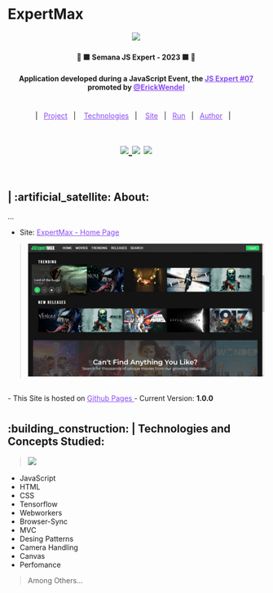 # ExpertMax

<p align="center"> 
  <a href="https://cursos.erickwendel.com.br/">
    <img width="auto" src="./readme_files/image"/>
  </a> 
</p>

<h4 align="center" >🚀 🟩 Semana JS Expert - 2023 🟩 🚀</h4>



<h4 align="center">
  Application developed during a JavaScript Event, the <a style="color: #8a4af3;" href="https://github.com/search?q=js+expert" target="_blank">JS Expert #07</a> promoted by <a style="color: #8a4af3;" href="https://cursos.erickwendel.com.br/" target="_blank">@ErickWendel</a>
</h4>

#
<p align="center">
  |&nbsp;&nbsp;
  <a style="color: #8a4af3;" href="#project">Project</a>&nbsp;&nbsp;&nbsp;|&nbsp;&nbsp;&nbsp;
  <a style="color: #8a4af3;" href="#techs">Technologies</a>&nbsp;&nbsp;&nbsp;|&nbsp;&nbsp;&nbsp;
  <a style="color: #8a4af3;" href="#app">Site</a>&nbsp;&nbsp;&nbsp;|&nbsp;&nbsp;
  <a style="color: #8a4af3;" href="#run-project">Run</a>&nbsp;&nbsp;&nbsp;|&nbsp;&nbsp;
  <a style="color: #8a4af3;" href="#author">Author</a>&nbsp;&nbsp;&nbsp;|&nbsp;&nbsp;&nbsp;
</p>

#

<h1 align="center">
  
  <a href="https://github.com/Samuel-Ricardo">
    <img src="https://img.shields.io/static/v1?label=&message=Samuel%20Ricardo&color=black&style=for-the-badge&logo=GITHUB"/>
  </a>

  <a herf="https://www.instagram.com/samuel_ricardo.ex/">
    <img src='https://img.shields.io/static/v1?label=&message=Samuel.ex&color=black&style=for-the-badge&logo=instagram'/> 
  </a>

  <a herf='https://www.linkedin.com/in/samuel-ricardo/'>
    <img src='https://img.shields.io/static/v1?label=&message=Samuel%20Ricardo&color=black&style=for-the-badge&logo=LinkedIn'/> 
  </a>

</h1>

<br>

<p id="project"/>

<h2>  | :artificial_satellite: About:  </h2>

<p align="justify">
  ...
</p>

- Site: <a target="_blank"  style="color: #8a4af3;" href="https://samuel-ricardo.github.io/ExpertMax/">ExpertMax - Home Page</a> 

> <a href="https://samuel-ricardo.github.io/ExpertMax/"> <img src="./readme_files/image-2.png"> </a>
  <br>
- This Site is hosted on <a style="color: #8a4af3;" href='https://pages.github.com/'> Github Pages </a> 
- Current Version: <b> 1.0.0 </b>

#

<h2 id="techs">
  :building_construction: | Technologies and Concepts Studied:
</h2>

  > <a href='https://www.tensorflow.org/?hl=pt-br'> <img width='40px' src='https://cdn.jsdelivr.net/gh/devicons/devicon/icons/tensorflow/tensorflow-original.svg'> </a>

  - JavaScript
  - HTML
  - CSS
  - Tensorflow
  - Webworkers
  - Browser-Sync 
  - MVC
  - Desing Patterns
  - Camera Handling
  - Canvas
  - Perfomance

  > Among Others...

  #

